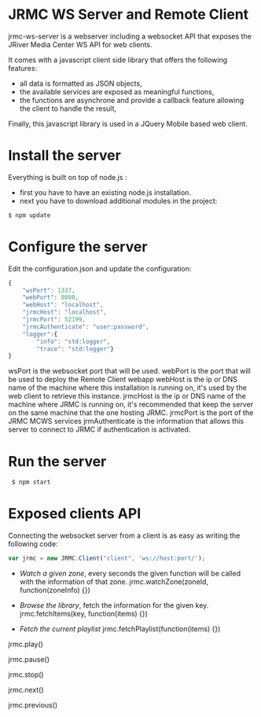 # JRMC WS Server and Remote Client

jrmc-ws-server is a webserver including a websocket API that exposes the JRiver Media Center WS API for web clients.

It comes with a javascript client side library that offers the following features:

 * all data is formatted as JSON objects,
 * the available services are exposed as meaningful functions,
 * the functions are asynchrone and provide a callback feature allowing the client to handle the result,

Finally, this javascript library is used in a JQuery Mobile based web client.

# Install the server

Everything is built on top of node.js :

 * first you have to have an existing node.js installation.
 * next you have to download additional modules in the project:

```bash
$ npm update
```

# Configure the server

Edit the configuration.json and update the configuration:

```js
{
    "wsPort": 1337,
    "webPort": 8080,
    "webHost": "localhost",
    "jrmcHost": "localhost",
    "jrmcPort": 52199,
    "jrmcAuthenticate": "user:password",
    "logger":{
        "info": "std:logger",
        "trace": "std:logger"}
}
```

wsPort is the websocket port that will be used.
webPort is the port that will be used to deploy the Remote Client webapp
webHost is the ip or DNS name of the machine where this installation is running on, it's used by the web client to retrieve this instance.
jrmcHost is the ip or DNS name of the machine where JRMC is running on, it's recommended that keep the server on the same machine that the one hosting JRMC.
jrmcPort is the port of the JRMC MCWS services
jrmAuthenticate is the information that allows this server to connect to JRMC if authentication is activated.

# Run the server

```bash
 $ npm start
```

# Exposed clients API

Connecting the websocket server from a client is as easy as writing the following code:

```js
var jrmc = new JRMC.Client("client", 'ws://host:port/');
````

- *Watch a given zone*, every seconds the given function will be called with the information of that zone.
jrmc.watchZone(zoneId, function(zoneInfo) {})

- *Browse the library*, fetch the information for the given key.
jrmc.fetchItems(key, function(items) {})

- *Fetch the current playlist*
jrmc.fetchPlaylist(function(items) {})

jrmc.play()

jrmc.pause()

jrmc.stop()

jrmc.next()

jrmc.previous()
